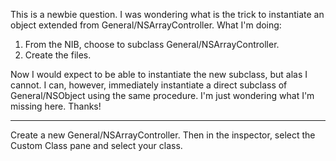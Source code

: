 This is a newbie question.  I was wondering what is the trick to instantiate an object extended from General/NSArrayController. What I'm doing:

1) From the NIB, choose to subclass General/NSArrayController.
2) Create the files.

Now I would expect to be able to instantiate the new subclass, but alas I cannot.  I can, however, immediately instantiate a direct subclass of General/NSObject using the same procedure.  I'm just wondering what I'm missing here.  Thanks!

----
Create a new General/NSArrayController. Then in the inspector, select the Custom Class pane and select your class.